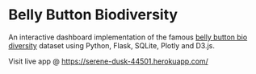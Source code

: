 # Belly Button Biodiversity

An interactive dashboard implementation of the famous <a href="http://robdunnlab.com/projects/belly-button-biodiversity/"> belly button bio diversity</a> dataset using Python, Flask, SQLite, Plotly and D3.js.

Visit live app @ https://serene-dusk-44501.herokuapp.com/
